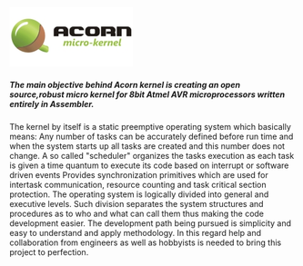 ![Acorn kernel](screenshots/logo.jpg)

##### The main objective behind Acorn kernel is creating an open source,robust micro kernel for 8bit Atmel AVR microprocessors written entirely in Assembler. 
The kernel by itself is a static preemptive operating system which basically means:
Any number of tasks can be accurately defined before run time and when the system starts up all tasks are created and this number does not change.
A so called "scheduler" organizes the tasks execution as each task is given a time quantum to execute its code based on interrupt or software driven events
Provides synchronization primitives which are used for intertask communication, resource counting and task critical section protection.
The operating system is logically divided into general and executive levels. Such division separates the system structures and procedures as to who and what can call them thus making the code development easier.
The development path being pursued is simplicity and easy to understand and apply methodology. In this regard help and collaboration from engineers as well as hobbyists is needed to bring this project to perfection.
